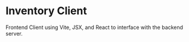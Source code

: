 # Inventory Client
Frontend Client using Vite, JSX, and React to interface with the backend server.
